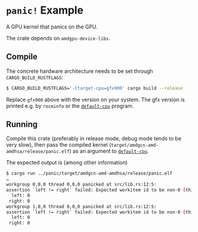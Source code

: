 # `panic!` Example

A GPU kernel that panics on the GPU.

The crate depends on `amdgpu-device-libs`.

## Compile

The concrete hardware architecture needs to be set through `CARGO_BUILD_RUSTFLAGS`:
```bash
$ CARGO_BUILD_RUSTFLAGS='-Ctarget-cpu=gfx900' cargo build --release
```

Replace `gfx900` above with the version on your system.
The gfx version is printed e.g. by `rocminfo` or the [`default-cpu`](../default-cpu) program.

## Running

Compile this crate (preferably in release mode, debug mode tends to be very slow),
then pass the compiled kernel (`target/amdgcn-amd-amdhsa/release/panic.elf`) as an argument to [`default-cpu`](../default-cpu).

The expected output is (among other information)
```bash
$ cargo run ../panic/target/amdgcn-amd-amdhsa/release/panic.elf
…
workgroup 0,0,0 thread 0,0,0 panicked at src/lib.rs:12:5:
assertion `left != right` failed: Expected workitem id to be non-0 (this will panic)
  left: 0
 right: 0
workgroup 1,0,0 thread 0,0,0 panicked at src/lib.rs:12:5:
assertion `left != right` failed: Expected workitem id to be non-0 (this will panic)
  left: 0
 right: 0
```
